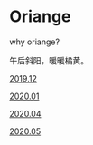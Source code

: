 # Oriange

why oriange?

午后斜阳，暖暖橘黄。

[2019.12](./2019.12.md)

[2020.01](./2020.01.md)

[2020.04](./2020.04.md)

[2020.05](./2020.05.md)
